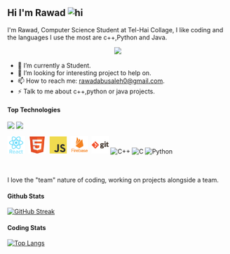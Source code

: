 ## Hi I'm Rawad <img src="https://user-images.githubusercontent.com/1303154/88677602-1635ba80-d120-11ea-84d8-d263ba5fc3c0.gif" width="28px" alt="hi">

I'm Rawad, Computer Science Student at Tel-Hai Collage, I like coding and the languages I use the most are c++,Python and Java.


<div id="header" align="center">
	<img src=https://media.giphy.com/media/jdPMeyv9rn0hZHh8n9/giphy.gif />
</div>

<!-- TODO: Add last video link -->

- 🔭 I’m currently a Student.
- 🤔 I’m looking for interesting project to help on.
- 📫 How to reach me: rawadabusaleh0@gmail.com.
- ⚡ Talk to me about c++,python or java projects.

#### Top Technologies
<img
  src="https://cr-ss-service.azurewebsites.net/api/ScreenShot?widget=summary&username=rawadabu&badges=2&show-avatar=false&style=--header-bg-color:%23000;--border-radius:10px"
/>
<img
  src="https://cr-skills-chart-widget.azurewebsites.net/api/api?username=rawadabu&skills=JavaScript,TypeScript,C,C++,Python,SCSS,TypeScript,Java,JSON,CSS,HTML&show-other-skills=true"
/>

<!-- TODO: Make technologies links takes you to repositories -->
<div>
  <img src="https://github.com/devicons/devicon/blob/master/icons/react/react-original-wordmark.svg" title="React" alt="React" width="40" height="40"/>&nbsp;
  <img src="https://github.com/devicons/devicon/blob/master/icons/html5/html5-original.svg" title="HTML5" alt="HTML" width="40" height="40"/>&nbsp;
  <img src="https://github.com/devicons/devicon/blob/master/icons/javascript/javascript-original.svg" title="JavaScript" alt="JavaScript" width="40" height="40"/>&nbsp;
  <img src="https://github.com/devicons/devicon/blob/master/icons/firebase/firebase-plain-wordmark.svg" title="Firebase" alt="Firebase" width="40" height="40"/>&nbsp;
  <img src="https://github.com/devicons/devicon/blob/master/icons/git/git-original-wordmark.svg" title="Git" **alt="Git" width="40" height="40"/> <img alt="C++" src="https://img.shields.io/badge/c++-%2300599C.svg?style=for-the-badge&logo=c%2B%2B&ogoColor=white"/> <img alt="C" src="https://img.shields.io/badge/c-%2300599C.svg?style=for-the-badge&logo=c&logoColor=white"/>  <img alt="Python" src="https://img.shields.io/badge/python-%2314354C.svg?style=for-the-badge&logo=python&logoColor=white"/>
</div>


	

<br />
<br />


I love the "team" nature of coding, working on projects alongside a team.

#### Github Stats
[![GitHub Streak](http://github-readme-streak-stats.herokuapp.com?user=rawadabu&theme=dark&background=000000)](https://git.io/streak-stats)

#### Coding Stats
[![Top Langs](https://github-readme-stats.vercel.app/api/top-langs/?username=rawadabu&layout=compact&theme=vision-friendly-dark)](https://github.com/anuraghazra/github-readme-stats)

